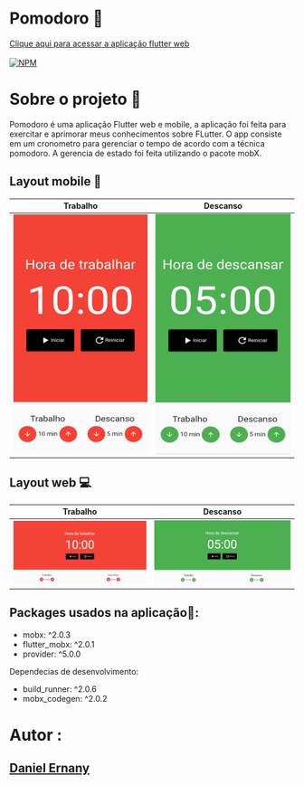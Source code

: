 # Pomodoro :tomato:
[Clique aqui para acessar a aplicação flutter web](https://danielernany.github.io/pomodoro/#/)<br><br>
[![NPM](https://img.shields.io/npm/l/react)](https://github.com/DanielErnany/pomodoro/blob/main/LICENSE) 

# Sobre o projeto :book:



Pomodoro é uma aplicação Flutter web e mobile, a aplicação foi feita para exercitar e aprimorar meus conhecimentos sobre FLutter. O app consiste em um cronometro para gerenciar o tempo de acordo com a técnica pomodoro. A gerencia de estado foi feita utilizando o pacote mobX.

## Layout mobile :iphone:
|Trabalho|Descanso|
| -------- | -------- |
|![Mobile trabalho](https://github.com/DanielErnany/assets/raw/main/pomodoro/mobile/pomodoroMobileTrabalho.png)|![Mobile descanso](https://github.com/DanielErnany/assets/raw/main/pomodoro/mobile/pomodoroMobileDescanso.png)|
 

## Layout web :computer:
|Trabalho|Descanso|
| -------- | -------- |
|![Web trabalho](https://github.com/DanielErnany/assets/raw/main/pomodoro/web/pomodoroWebTrabalho.png)|![Web descanso](https://github.com/DanielErnany/assets/raw/main/pomodoro/web/pomodoroWebDescanso.png)|


## Packages usados na aplicação:file_folder::
*  mobx: ^2.0.3
*  flutter_mobx: ^2.0.1
*  provider: ^5.0.0
<p> Dependecias de desenvolvimento:</p>

*  build_runner: ^2.0.6
*  mobx_codegen: ^2.0.2

# Autor :


 ## <a href="https://github.com/DanielErnany">Daniel Ernany</a>



